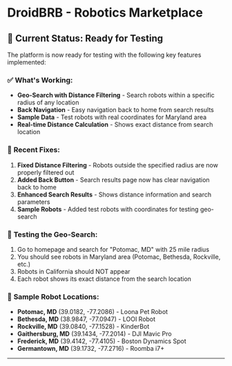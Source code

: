 # DroidBRB - Robotics Marketplace

## 🚀 **Current Status: Ready for Testing**

The platform is now ready for testing with the following key features implemented:

### ✅ **What's Working:**
- **Geo-Search with Distance Filtering** - Search robots within a specific radius of any location
- **Back Navigation** - Easy navigation back to home from search results
- **Sample Data** - Test robots with real coordinates for Maryland area
- **Real-time Distance Calculation** - Shows exact distance from search location

### 🔧 **Recent Fixes:**
1. **Fixed Distance Filtering** - Robots outside the specified radius are now properly filtered out
2. **Added Back Button** - Search results page now has clear navigation back to home
3. **Enhanced Search Results** - Shows distance information and search parameters
4. **Sample Robots** - Added test robots with coordinates for testing geo-search

### 🧪 **Testing the Geo-Search:**
1. Go to homepage and search for "Potomac, MD" with 25 mile radius
2. You should see robots in Maryland area (Potomac, Bethesda, Rockville, etc.)
3. Robots in California should NOT appear
4. Each robot shows its exact distance from the search location

### 📍 **Sample Robot Locations:**
- **Potomac, MD** (39.0182, -77.2086) - Loona Pet Robot
- **Bethesda, MD** (38.9847, -77.0947) - LOOI Robot  
- **Rockville, MD** (39.0840, -77.1528) - KinderBot
- **Gaithersburg, MD** (39.1434, -77.2014) - DJI Mavic Pro
- **Frederick, MD** (39.4142, -77.4105) - Boston Dynamics Spot
- **Germantown, MD** (39.1732, -77.2716) - Roomba i7+

---
